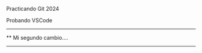  Practicando Git 2024

 Probando VSCode

***********************
**  Mi segundo cambio....
*************************